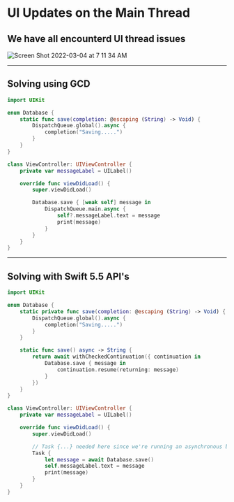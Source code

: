 # UI Updates on the Main Thread

## We have all encounterd UI thread issues

![Screen Shot 2022-03-04 at 7 11 34 AM](https://user-images.githubusercontent.com/1819208/156764008-b4bc3df6-df01-450f-8886-b8bca8c62146.png)

***

## Solving using GCD

```swift
import UIKit

enum Database {
    static func save(completion: @escaping (String) -> Void) {
        DispatchQueue.global().async {
            completion("Saving.....")
        }
    }
}

class ViewController: UIViewController {
    private var messageLabel = UILabel()

    override func viewDidLoad() {
        super.viewDidLoad()

        Database.save { [weak self] message in
            DispatchQueue.main.async {
                self?.messageLabel.text = message
                print(message)
            }
        }
    }
}
```

***

## Solving with Swift 5.5 API's 

```swift 
import UIKit

enum Database {
    static private func save(completion: @escaping (String) -> Void) {
        DispatchQueue.global().async {
            completion("Saving.....")
        }
    }

    static func save() async -> String {
        return await withCheckedContinuation({ continuation in
            Database.save { message in
                continuation.resume(returning: message)
            }
        })
    }
}

class ViewController: UIViewController {
    private var messageLabel = UILabel()

    override func viewDidLoad() {
        super.viewDidLoad()

        // Task {...} needed here since we're running an asynchronous block of code
        Task {
            let message = await Database.save()
            self.messageLabel.text = message
            print(message)
        }
    }
}
```
